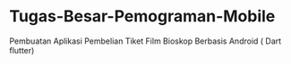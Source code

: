 # Tugas-Besar-Pemograman-Mobile
Pembuatan Aplikasi Pembelian Tiket Film Bioskop Berbasis Android ( Dart flutter)
